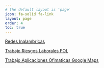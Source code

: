 ```yaml
---
# the default layout is 'page'
icon: fa-solid fa-link
layout: page
order: 4
toc: true
---
```


[Redes Inalambricas](https://docs.google.com/presentation/d/16uUI0rRn6ZcwugfSusHPXXxBoMlWn7zMi7Jb4lO-TVo/edit?usp=sharing)

[Trabajo Riesgos Laborales FOL](https://docs.google.com/presentation/d/1VndwFe28vEP5e_43cPQEmddWf2UjxKC2ddaTFNe5wY0/edit?usp=sharing)

[Trabajo Aplicaciones Ofimaticas Google Maps](https://docs.google.com/presentation/d/1T41rAE4G1NFcYvkH_wFIBm_Q1QT6RTbhjzR5cHE5MIQ/edit?usp=sharing)